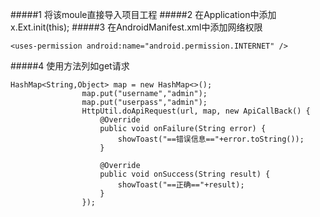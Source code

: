 #####1 将该moule直接导入项目工程
#####2 在Application中添加 x.Ext.init(this);
#####3 在AndroidManifest.xml中添加网络权限
```
<uses-permission android:name="android.permission.INTERNET" />
```
#####4 使用方法列如get请求
```
HashMap<String,Object> map = new HashMap<>();
                map.put("username","admin");
                map.put("userpass","admin");
                HttpUtil.doApiRequest(url, map, new ApiCallBack() {
                    @Override
                    public void onFailure(String error) {
                        showToast("==错误信息=="+error.toString());
                    }

                    @Override
                    public void onSuccess(String result) {
                        showToast("==正确=="+result);
                    }
                });
```
